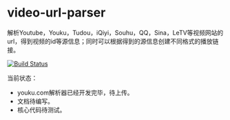 # video-url-parser
解析Youtube，Youku，Tudou，iQiyi，Souhu，QQ，Sina，LeTV等视频网站的url，得到视频的id等源信息；同时可以根据得到的源信息创建不同格式的播放链接。

[![Build Status](https://travis-ci.org/imingyu/video-url-parser.svg?branch=master)](https://travis-ci.org/imingyu/video-url-parser)

当前状态：
- youku.com解析器已经开发完毕，待上传。
- 文档待编写。
- 核心代码待测试。
